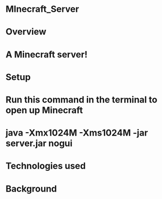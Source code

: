 # MInecraft_Server

# Overview
 # A Minecraft server!

# Setup
 # Run this command in the terminal to open up Minecraft
 # java -Xmx1024M -Xms1024M -jar server.jar nogui

# Technologies used
  #

# Background
 # 
